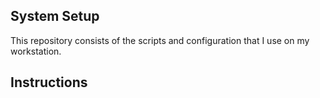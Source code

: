 System Setup
------------

This repository consists of the scripts and configuration that I use on my workstation.

Instructions
------------
